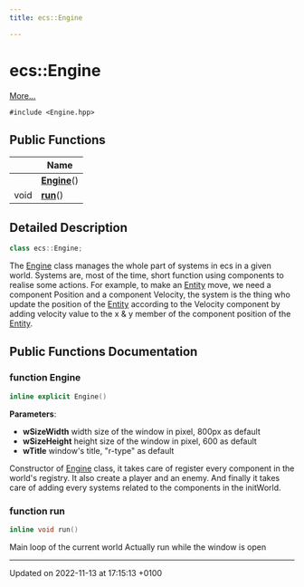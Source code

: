 ```yaml
---
title: ecs::Engine

---
```


# ecs::Engine



 [More...](#detailed-description)


`#include <Engine.hpp>`

## Public Functions

|                | Name           |
| -------------- | -------------- |
| | **[Engine](Classes/classecs_1_1_engine.md#function-engine)**() |
| void | **[run](Classes/classecs_1_1_engine.md#function-run)**() |

## Detailed Description

```cpp
class ecs::Engine;
```


The [Engine](Classes/classecs_1_1_engine.md) class manages the whole part of systems in ecs in a given world. Systems are, most of the time, short function using components to realise some actions. For example, to make an [Entity](Classes/classecs_1_1_entity.md) move, we need a component Position and a component Velocity, the system is the thing who update the position of the [Entity](Classes/classecs_1_1_entity.md) according to the Velocity component by adding velocity value to the x & y member of the component position of the [Entity](Classes/classecs_1_1_entity.md). 

## Public Functions Documentation

### function Engine

```cpp
inline explicit Engine()
```


**Parameters**: 

  * **wSizeWidth** width size of the window in pixel, 800px as default 
  * **wSizeHeight** height size of the window in pixel, 600 as default 
  * **wTitle** window's title, "r-type" as default 


Constructor of [Engine](Classes/classecs_1_1_engine.md) class, it takes care of register every component in the world's registry. It also create a player and an enemy. And finally it takes care of adding every systems related to the components in the initWorld. 


### function run

```cpp
inline void run()
```


Main loop of the current world Actually run while the window is open 


-------------------------------

Updated on 2022-11-13 at 17:15:13 +0100
